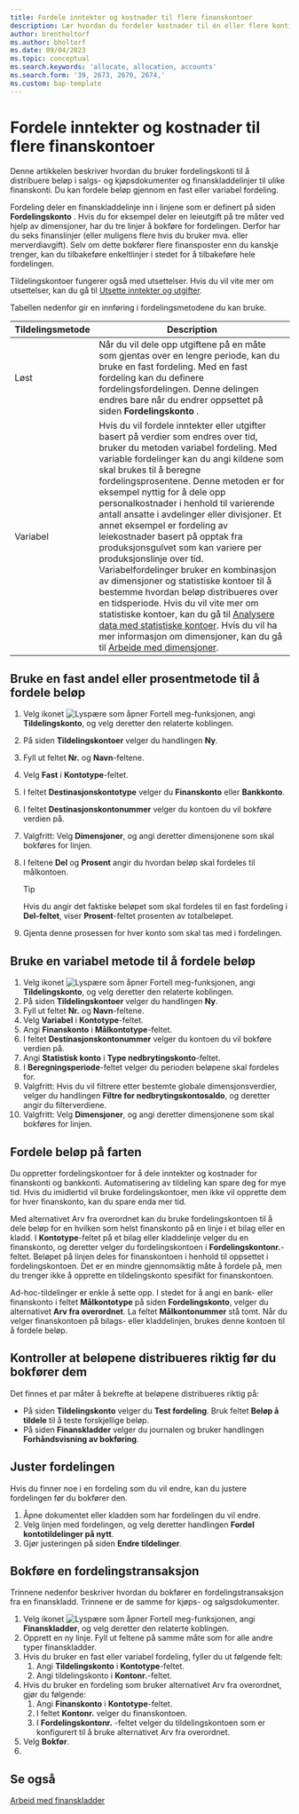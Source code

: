 ```yaml
---
title: Fordele inntekter og kostnader til flere finanskontoer
description: Lær hvordan du fordeler kostnader til én eller flere konti i økonomimodulen.
author: brentholtorf
ms.author: bholtorf
ms.date: 09/04/2023
ms.topic: conceptual
ms.search.keywords: 'allocate, allocation, accounts'
ms.search.form: '39, 2673, 2670, 2674,'
ms.custom: bap-template
---
```


# Fordele inntekter og kostnader til flere finanskontoer

Denne artikkelen beskriver hvordan du bruker fordelingskonti til å distribuere beløp i salgs- og kjøpsdokumenter og finanskladdelinjer til ulike finanskonti. Du kan fordele beløp gjennom en fast eller variabel fordeling.  

Fordeling deler en finanskladdelinje inn i linjene som er definert på siden **Fordelingskonto** . Hvis du for eksempel deler en leieutgift på tre måter ved hjelp av dimensjoner, har du tre linjer å bokføre for fordelingen. Derfor har du seks finanslinjer (eller muligens flere hvis du bruker mva. eller merverdiavgift). Selv om dette bokfører flere finansposter enn du kanskje trenger, kan du tilbakeføre enkeltlinjer i stedet for å tilbakeføre hele fordelingen.

Tildelingskontoer fungerer også med utsettelser. Hvis du vil vite mer om utsettelser, kan du gå til [Utsette inntekter og utgifter](finance-how-defer-revenue-expenses.md).

Tabellen nedenfor gir en innføring i fordelingsmetodene du kan bruke.

|Tildelingsmetode  |Description  |
|---------|---------|
|Løst     | Når du vil dele opp utgiftene på en måte som gjentas over en lengre periode, kan du bruke en fast fordeling. Med en fast fordeling kan du definere fordelingsfordelingen. Denne delingen endres bare når du endrer oppsettet på siden **Fordelingskonto** .        |
|Variabel     | Hvis du vil fordele inntekter eller utgifter basert på verdier som endres over tid, bruker du metoden variabel fordeling. Med variable fordelinger kan du angi kildene som skal brukes til å beregne fordelingsprosentene. Denne metoden er for eksempel nyttig for å dele opp personalkostnader i henhold til varierende antall ansatte i avdelinger eller divisjoner. Et annet eksempel er fordeling av leiekostnader basert på opptak fra produksjonsgulvet som kan variere per produksjonslinje over tid. Variabelfordelinger bruker en kombinasjon av dimensjoner og statistiske kontoer til å bestemme hvordan beløp distribueres over en tidsperiode. Hvis du vil vite mer om statistiske kontoer, kan du gå til [Analysere data med statistiske kontoer](bi-use-statistical-accounts.md). Hvis du vil ha mer informasjon om dimensjoner, kan du gå til [Arbeide med dimensjoner](finance-dimensions.md).        |

## Bruke en fast andel eller prosentmetode til å fordele beløp

1. Velg ikonet ![Lyspære som åpner Fortell meg-funksjonen](media/ui-search/search_small.png "Fortell hva du vil gjøre"), angi **Tildelingskonto**, og velg deretter den relaterte koblingen.  
1. På siden **Tildelingskontoer** velger du handlingen **Ny**.
1. Fyll ut feltet **Nr.** og **Navn**-feltene.
1. Velg **Fast** i **Kontotype**-feltet.
1. I feltet **Destinasjonskontotype** velger du **Finanskonto** eller **Bankkonto**.
1. I feltet **Destinasjonskontonummer** velger du kontoen du vil bokføre verdien på.
1. Valgfritt: Velg **Dimensjoner**, og angi deretter dimensjonene som skal bokføres for linjen.
1. I feltene **Del** og **Prosent** angir du hvordan beløp skal fordeles til målkontoen.
  
   > [!TIP]
   > Hvis du angir det faktiske beløpet som skal fordeles til en fast fordeling i **Del-feltet**, viser **Prosent**-feltet prosenten av totalbeløpet.
1. Gjenta denne prosessen for hver konto som skal tas med i fordelingen.

## Bruke en variabel metode til å fordele beløp

1. Velg ikonet ![Lyspære som åpner Fortell meg-funksjonen](media/ui-search/search_small.png "Fortell hva du vil gjøre"), angi **Tildelingskonto**, og velg deretter den relaterte koblingen.  
1. På siden **Tildelingskontoer** velger du handlingen **Ny**.
1. Fyll ut feltet **Nr.** og **Navn**-feltene.
1. Velg **Variabel** i **Kontotype**-feltet.
1. Angi **Finanskonto** i **Målkontotype**-feltet.
1. I feltet **Destinasjonskontonummer** velger du kontoen du vil bokføre verdien på.
1. Angi **Statistisk konto** i **Type nedbrytingskonto**-feltet.
1. I **Beregningsperiode**-feltet velger du perioden beløpene skal fordeles for.
1. Valgfritt: Hvis du vil filtrere etter bestemte globale dimensjonsverdier, velger du handlingen **Filtre for nedbrytingskontosaldo**, og deretter angir du filterverdiene.
1. Valgfritt: Velg **Dimensjoner**, og angi deretter dimensjonene som skal bokføres for linjen.

## Fordele beløp på farten

Du oppretter fordelingskontoer for å dele inntekter og kostnader for finanskonti og bankkonti. Automatisering av tildeling kan spare deg for mye tid. Hvis du imidlertid vil bruke fordelingskontoer, men ikke vil opprette dem for hver finanskonto, kan du spare enda mer tid.

Med alternativet Arv fra overordnet kan du bruke fordelingskontoen til å dele beløp for en hvilken som helst finanskonto på en linje i et bilag eller en kladd. I **Kontotype**-feltet på et bilag eller kladdelinje velger du en finanskonto, og deretter velger du fordelingskontoen i **Fordelingskontonr.**-feltet. Beløpet på linjen deles for finanskontoen i henhold til oppsettet i fordelingskontoen. Det er en mindre gjennomsiktig måte å fordele på, men du trenger ikke å opprette en tildelingskonto spesifikt for finanskontoen.

Ad-hoc-tildelinger er enkle å sette opp. I stedet for å angi en bank- eller finanskonto i feltet **Målkontotype** på siden **Fordelingskonto**, velger du alternativet **Arv fra overordnet**. La feltet **Målkontonummer** stå tomt. Når du velger finanskontoen på bilags- eller kladdelinjen, brukes denne kontoen til å fordele beløp.

## Kontroller at beløpene distribueres riktig før du bokfører dem

Det finnes et par måter å bekrefte at beløpene distribueres riktig på:

* På siden **Tildelingskonto** velger du **Test fordeling**. Bruk feltet **Beløp å tildele** til å teste forskjellige beløp.
* På siden **Finanskladder** velger du journalen og bruker handlingen **Forhåndsvisning av bokføring**.

## Juster fordelingen

Hvis du finner noe i en fordeling som du vil endre, kan du justere fordelingen før du bokfører den.  

1. Åpne dokumentet eller kladden som har fordelingen du vil endre.
1. Velg linjen med fordelingen, og velg deretter handlingen **Fordel kontotildelinger på nytt**.
1. Gjør justeringen på siden **Endre tildelinger**.

## Bokføre en fordelingstransaksjon

Trinnene nedenfor beskriver hvordan du bokfører en fordelingstransaksjon fra en finanskladd. Trinnene er de samme for kjøps- og salgsdokumenter.

1. Velg ikonet ![Lyspære som åpner Fortell meg-funksjonen](media/ui-search/search_small.png "Fortell hva du vil gjøre"), angi **Finanskladder**, og velg deretter den relaterte koblingen.  
1. Opprett en ny linje. Fyll ut feltene på samme måte som for alle andre typer finanskladder.
1. Hvis du bruker en fast eller variabel fordeling, fyller du ut følgende felt:
    1. Angi **Tildelingskonto** i **Kontotype**-feltet.
    1. Angi tildelingskonto i **Kontonr.**-feltet.
1. Hvis du bruker en fordeling som bruker alternativet Arv fra overordnet, gjør du følgende:
    1. Angi **Finanskonto** i **Kontotype**-feltet.
    1. I feltet **Kontonr.** velger du finanskontoen.
    1. I **Fordelingskontonr.** -feltet velger du tildelingskontoen som er konfigurert til å bruke alternativet Arv fra overordnet. 
1. Velg **Bokfør**.
1. 

## Se også

[Arbeid med finanskladder](ui-work-general-journals.md)  